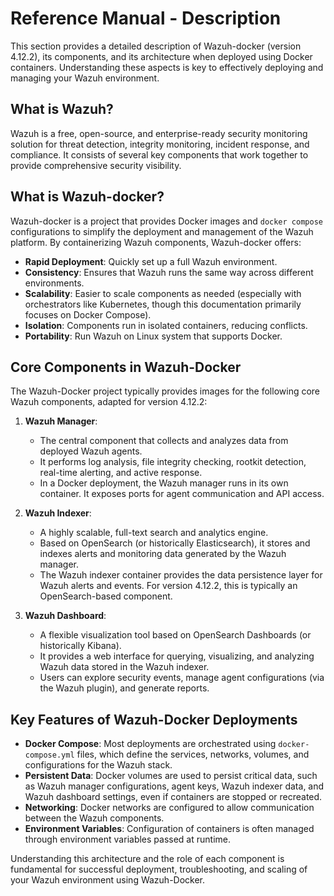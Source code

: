 # Reference Manual - Description

This section provides a detailed description of Wazuh-docker (version 4.12.2), its components, and its architecture when deployed using Docker containers. Understanding these aspects is key to effectively deploying and managing your Wazuh environment.

## What is Wazuh?

Wazuh is a free, open-source, and enterprise-ready security monitoring solution for threat detection, integrity monitoring, incident response, and compliance. It consists of several key components that work together to provide comprehensive security visibility.

## What is Wazuh-docker?

Wazuh-docker is a project that provides Docker images and `docker compose` configurations to simplify the deployment and management of the Wazuh platform. By containerizing Wazuh components, Wazuh-docker offers:

-   **Rapid Deployment**: Quickly set up a full Wazuh environment.
-   **Consistency**: Ensures that Wazuh runs the same way across different environments.
-   **Scalability**: Easier to scale components as needed (especially with orchestrators like Kubernetes, though this documentation primarily focuses on Docker Compose).
-   **Isolation**: Components run in isolated containers, reducing conflicts.
-   **Portability**: Run Wazuh on Linux system that supports Docker.

## Core Components in Wazuh-Docker

The Wazuh-Docker project typically provides images for the following core Wazuh components, adapted for version 4.12.2:

1.  **Wazuh Manager**:
    -   The central component that collects and analyzes data from deployed Wazuh agents.
    -   It performs log analysis, file integrity checking, rootkit detection, real-time alerting, and active response.
    -   In a Docker deployment, the Wazuh manager runs in its own container. It exposes ports for agent communication and API access.

2.  **Wazuh Indexer**:
    -   A highly scalable, full-text search and analytics engine.
    -   Based on OpenSearch (or historically Elasticsearch), it stores and indexes alerts and monitoring data generated by the Wazuh manager.
    -   The Wazuh indexer container provides the data persistence layer for Wazuh alerts and events. For version 4.12.2, this is typically an OpenSearch-based component.

3.  **Wazuh Dashboard**:
    -   A flexible visualization tool based on OpenSearch Dashboards (or historically Kibana).
    -   It provides a web interface for querying, visualizing, and analyzing Wazuh data stored in the Wazuh indexer.
    -   Users can explore security events, manage agent configurations (via the Wazuh plugin), and generate reports.

## Key Features of Wazuh-Docker Deployments

-   **Docker Compose**: Most deployments are orchestrated using `docker-compose.yml` files, which define the services, networks, volumes, and configurations for the Wazuh stack.
-   **Persistent Data**: Docker volumes are used to persist critical data, such as Wazuh manager configurations, agent keys, Wazuh indexer data, and Wazuh dashboard settings, even if containers are stopped or recreated.
-   **Networking**: Docker networks are configured to allow communication between the Wazuh components.
-   **Environment Variables**: Configuration of containers is often managed through environment variables passed at runtime.

Understanding this architecture and the role of each component is fundamental for successful deployment, troubleshooting, and scaling of your Wazuh environment using Wazuh-Docker.
